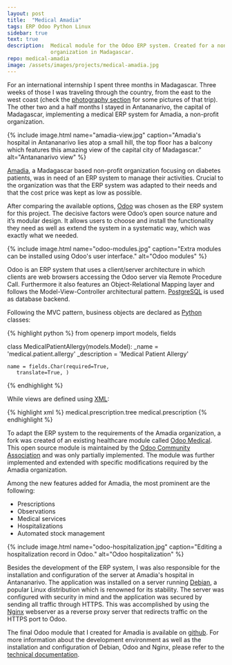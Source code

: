 ```yaml
---
layout: post
title:  "Medical Amadia"
tags: ERP Odoo Python Linux
sidebar: true
text: true
description:  Medical module for the Odoo ERP system. Created for a non-profit
              organization in Madagascar.
repo: medical-amadia
image: /assets/images/projects/medical-amadia.jpg
---
```

For an international internship I spent three months in Madagascar. Three weeks
of those I was traveling through the country, from the east to the west coast
(check the [photography section](/photography/) for some pictures of that trip).
The other two and a half months I stayed in Antananarivo, the capital of
Madagascar, implementing a medical ERP system for Amadia, a non-profit
organization.

{% include image.html
name="amadia-view.jpg"
caption="Amadia's hospital in Antananarivo lies atop a small hill, the top floor has a
balcony which features this amazing view of the capital city of Madagascar."
alt="Antananarivo view"
%}

[Amadia][amadia], a Madagascar based non-profit organization focusing on diabetes
patients, was in need of an ERP system to manage their activities. Crucial to
the organization was that the ERP system was adapted to their needs and that
the cost price was kept as low as possible.

After comparing the available options, [Odoo][odoo] was chosen as the ERP system for
this project. The decisive factors were Odoo’s open source nature and it’s
modular design. It allows users to choose and install the
functionality they need as well as extend the system in a systematic way, which
was exactly what we needed.

{% include image.html
name="odoo-modules.jpg"
caption="Extra modules can be installed using Odoo's user interface."
alt="Odoo modules"
%}

Odoo is an ERP system that uses a client/server architecture in which clients
are web browsers accessing the Odoo server via Remote Procedure Call.
Furthermore it also features an Object-Relational Mapping layer and follows
the Model-View-Controller architectural pattern. [PostgreSQL][postgresql] is
used as database backend.

Following the MVC pattern, business objects are declared as [Python][python]
classes:

{% highlight python %}
from openerp import models, fields

class MedicalPatientAllergy(models.Model):
    _name = 'medical.patient.allergy'
    _description = 'Medical Patient Allergy'

    name = fields.Char(required=True,
       translate=True, )
{% endhighlight %}

While views are defined using [XML][xml]:

{% highlight xml %}
<record id="medical_prescription_tree_view"
  model="ir.ui.view">
    <field name="name">
      medical.prescription.tree
    </field>
    <field name="model">
      medical.prescription
    </field>
    <field name="arch" type="xml">
        <tree string="Medical Prescription">
        	<field name="id"/>
            <field name="medical_patient_id" />
            <field name="date" />
            <field name="prescription_ids"/>
        </tree>
    </field>
</record>
{% endhighlight %}

To adapt the ERP system to the requirements of the Amadia organization, a fork
was created of an existing healthcare module called
[Odoo Medical][odoo-medical]. This open source module is maintained by the
[Odoo Community Association][oca] and was only partially implemented. The module
was further implemented and extended with specific modifications required by the
Amadia organization.

Among the new features added for Amadia, the most prominent are the following:
* Prescriptions
* Observations
* Medical services
* Hospitalizations
* Automated stock management

{% include image.html
name="odoo-hospitalization.jpg"
caption="Editing a hospitalization record in Odoo."
alt="Odoo hospitalization"
%}

Besides the development of the ERP system, I was also responsible for the
installation and configuration of the server at Amadia's hospital in
Antananarivo. The application was installed on a server running
[Debian][debian], a popular Linux distribution which is renowned for its
stability. The server was configured with security in mind and the application
was secured by sending all traffic through HTTPS. This was accomplished by using
the [Nginx][nginx] webserver as a reverse proxy server that redirects traffic
on the HTTPS port to Odoo.

The final Odoo module that I created for Amadia is available on
[github][medical-amadia]. For more information about the development environment
as well as the installation and configuration of Debian, Odoo and Nginx, please
refer to the [technical documentation][tech-doc].





[odoo]: https://www.odoo.com/
[amadia]: http://www.idf.org/membership/afr/madagascar/association-malgache-contre-le-diabete
[odoo-medical]: https://github.com/OCA/vertical-medical
[postgresql]: https://www.postgresql.org/
[oca]: http://odoo-community.org/
[python]: https://www.python.org/
[xml]: https://www.w3schools.com/xml/
[debian]: https://www.debian.org/
[nginx]: https://www.nginx.com/
[medical-amadia]: https://github.com/GeertArien/medical-amadia
[tech-doc]: https://github.com/GeertArien/medical-amadia/blob/8.0-adaption_amadia/medical_documentation/Technical_Documentation.asc
